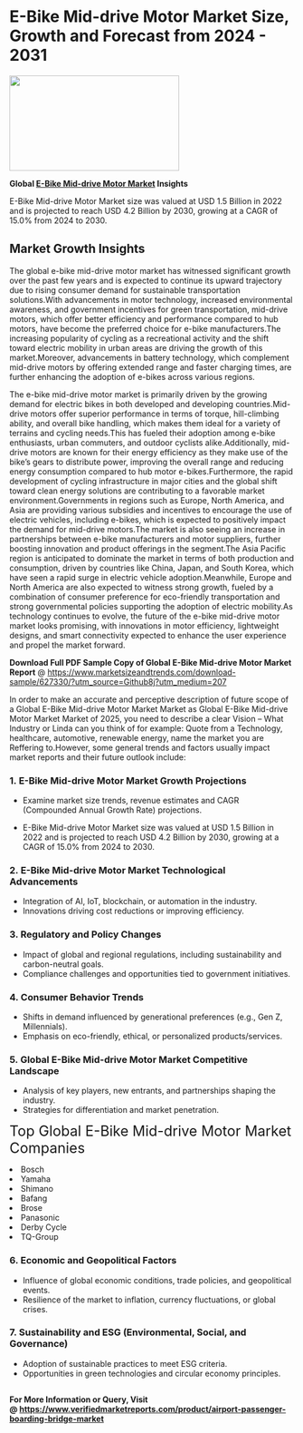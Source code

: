 <H1>E-Bike Mid-drive Motor Market Size, Growth and Forecast from 2024 - 2031</H1><img class="aligncenter size-medium wp-image-584254" src="https://thirdeyenews.in/wp-content/uploads/2024/09/Global-Market-Research-300x168.jpeg" alt="" width="300" height="168" /><p><strong>Global&nbsp;<a href="https://www.marketsizeandtrends.com/download-sample/627330/?utm_source=Github8j?utm_medium=207">E-Bike Mid-drive Motor Market</a> Insights</strong></p><p>E-Bike Mid-drive Motor Market size was valued at USD 1.5 Billion in 2022 and is projected to reach USD 4.2 Billion by 2030, growing at a CAGR of 15.0% from 2024 to 2030.</p><p><h2>Market Growth Insights</h2> <p>The global e-bike mid-drive motor market has witnessed significant growth over the past few years and is expected to continue its upward trajectory due to rising consumer demand for sustainable transportation solutions.With advancements in motor technology, increased environmental awareness, and government incentives for green transportation, mid-drive motors, which offer better efficiency and performance compared to hub motors, have become the preferred choice for e-bike manufacturers.The increasing popularity of cycling as a recreational activity and the shift toward electric mobility in urban areas are driving the growth of this market.Moreover, advancements in battery technology, which complement mid-drive motors by offering extended range and faster charging times, are further enhancing the adoption of e-bikes across various regions.</p> <p>The e-bike mid-drive motor market is primarily driven by the growing demand for electric bikes in both developed and developing countries.Mid-drive motors offer superior performance in terms of torque, hill-climbing ability, and overall bike handling, which makes them ideal for a variety of terrains and cycling needs.This has fueled their adoption among e-bike enthusiasts, urban commuters, and outdoor cyclists alike.Additionally, mid-drive motors are known for their energy efficiency as they make use of the bike’s gears to distribute power, improving the overall range and reducing energy consumption compared to hub motor e-bikes.Furthermore, the rapid development of cycling infrastructure in major cities and the global shift toward clean energy solutions are contributing to a favorable market environment.Governments in regions such as Europe, North America, and Asia are providing various subsidies and incentives to encourage the use of electric vehicles, including e-bikes, which is expected to positively impact the demand for mid-drive motors.The market is also seeing an increase in partnerships between e-bike manufacturers and motor suppliers, further boosting innovation and product offerings in the segment.The Asia Pacific region is anticipated to dominate the market in terms of both production and consumption, driven by countries like China, Japan, and South Korea, which have seen a rapid surge in electric vehicle adoption.Meanwhile, Europe and North America are also expected to witness strong growth, fueled by a combination of consumer preference for eco-friendly transportation and strong governmental policies supporting the adoption of electric mobility.As technology continues to evolve, the future of the e-bike mid-drive motor market looks promising, with innovations in motor efficiency, lightweight designs, and smart connectivity expected to enhance the user experience and propel the market forward.</p> <p><span class=""><strong>Download Full PDF Sample Copy of Global E-Bike Mid-drive Motor Market Report</strong> @ <a href="https://www.marketsizeandtrends.com/download-sample/627330/?utm_source=Github8j?utm_medium=207" target="_blank">https://www.marketsizeandtrends.com/download-sample/627330/?utm_source=Github8j?utm_medium=207</a></span></p><p>In order to make an accurate and perceptive description of future scope of a Global&nbsp;E-Bike Mid-drive Motor Market Market as Global&nbsp;E-Bike Mid-drive Motor Market Market of 2025, you need to describe a clear Vision &ndash; What Industry or Linda can you think of for example: Quote from a Technology, healthcare, automotive, renewable energy, name the market you are Reffering to.However, some general trends and factors usually impact market reports and their future outlook include:</p><h3>1.&nbsp;<strong>E-Bike Mid-drive Motor Market Growth Projections</strong></h3><ul><li>Examine market size trends, revenue estimates and CAGR (Compounded Annual Growth Rate) projections.</li><li><p>E-Bike Mid-drive Motor Market size was valued at USD 1.5 Billion in 2022 and is projected to reach USD 4.2 Billion by 2030, growing at a CAGR of 15.0% from 2024 to 2030.</p></li></ul><h3>2.&nbsp;<strong>E-Bike Mid-drive Motor Market Technological Advancements</strong></h3><ul><li>Integration of AI, IoT, blockchain, or automation in the industry.</li><li>Innovations driving cost reductions or improving efficiency.</li></ul><h3>3.&nbsp;<strong>Regulatory and Policy Changes</strong></h3><ul><li>Impact of global and regional regulations, including sustainability and carbon-neutral goals.</li><li>Compliance challenges and opportunities tied to government initiatives.</li></ul><h3>4.&nbsp;<strong>Consumer Behavior Trends</strong></h3><ul><li>Shifts in demand influenced by generational preferences (e.g., Gen Z, Millennials).</li><li>Emphasis on eco-friendly, ethical, or personalized products/services.</li></ul><h3>5.&nbsp;<strong>Global E-Bike Mid-drive Motor Market Competitive Landscape</strong></h3><ul><li>Analysis of key players, new entrants, and partnerships shaping the industry.</li><li>Strategies for differentiation and market penetration.</li></ul><p data-pm-slice="1 1 []"><span style="color: inherit; font-family: inherit; font-size: 25px;">Top Global E-Bike Mid-drive Motor Market Companies</span></p><div class="" data-test-id=""><p><li>Bosch</li><li> Yamaha</li><li> Shimano</li><li> Bafang</li><li> Brose</li><li> Panasonic</li><li> Derby Cycle</li><li> TQ-Group</li></p></div><h3>6.&nbsp;<strong>Economic and Geopolitical Factors</strong></h3><ul><li>Influence of global economic conditions, trade policies, and geopolitical events.</li><li>Resilience of the market to inflation, currency fluctuations, or global crises.</li></ul><h3>7.&nbsp;<strong>Sustainability and ESG (Environmental, Social, and Governance)</strong></h3><ul><li>Adoption of sustainable practices to meet ESG criteria.</li><li>Opportunities in green technologies and circular economy principles.</li></ul><h2><strong style="font-size: 14px;">For More Information or Query, Visit @&nbsp;</strong><a style="background-color: #ffffff; font-size: 14px;" href="https://www.marketsizeandtrends.com/report/e-bike-mid-drive-motor-market/" target="_blank">https://www.verifiedmarketreports.com/product/airport-passenger-boarding-bridge-market</a></h2>